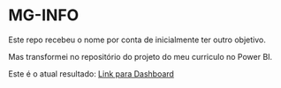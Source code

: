 
# MG-INFO
Este repo recebeu o nome por conta de inicialmente ter outro objetivo.

Mas transformei no repositório do projeto do meu curriculo no Power BI. 

Este é o atual resultado:
[Link para  Dashboard](https://app.powerbi.com/view?r=eyJrIjoiOTAwMjE5MWUtNjFmYS00OGM5LWIyNjgtNDRmM2VjYjJhNDllIiwidCI6ImI1MTEzZThjLTgyMGItNGM1My1iZjc0LTRjNzc4N2RkMDFlYSJ9&pageName=ReportSection1725f99c280613668e38)
